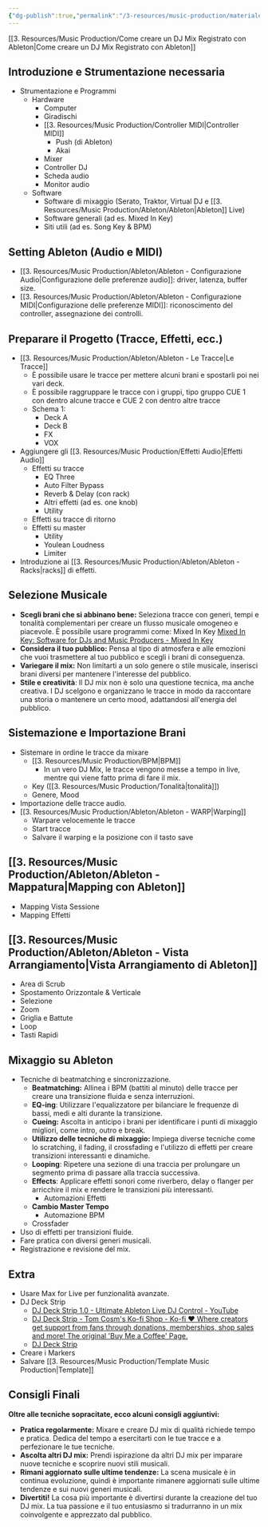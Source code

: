 ```yaml
---
{"dg-publish":true,"permalink":"/3-resources/music-production/materiale-lezione/moduli-dj-mix-in-ableton/"}
---
```



[[3. Resources/Music Production/Come creare un DJ Mix Registrato con Ableton\|Come creare un DJ Mix Registrato con Ableton]]


## Introduzione e Strumentazione necessaria

- Strumentazione e Programmi
	- Hardware
		- Computer
		- Giradischi
		- [[3. Resources/Music Production/Controller MIDI\|Controller MIDI]]
			- Push (di Ableton)
			- Akai
		- Mixer
		- Controller DJ
		- Scheda audio
		- Monitor audio
	- Software
		- Software di mixaggio (Serato, Traktor, Virtual DJ e [[3. Resources/Music Production/Ableton/Ableton\|Ableton]] Live)
		- Software generali (ad es. Mixed In Key)
		- Siti utili (ad es. Song Key & BPM)

## Setting Ableton (Audio e MIDI)

- [[3. Resources/Music Production/Ableton/Ableton - Configurazione Audio\|Configurazione delle preferenze audio]]: driver, latenza, buffer size.
- [[3. Resources/Music Production/Ableton/Ableton - Configurazione MIDI\|Configurazione delle preferenze MIDI]]: riconoscimento del controller, assegnazione dei controlli.

## Preparare il Progetto (Tracce, Effetti, ecc.)

- [[3. Resources/Music Production/Ableton/Ableton - Le Tracce\|Le Tracce]]
	- È possibile usare le tracce per mettere alcuni brani e spostarli poi nei vari deck.
	- È possibile raggruppare le tracce con i gruppi, tipo gruppo CUE 1 con dentro alcune tracce e CUE 2 con dentro altre tracce
	- Schema 1:
		- Deck A
		- Deck B
		- FX
		- VOX
- Aggiungere gli [[3. Resources/Music Production/Effetti Audio\|Effetti Audio]]
	- Effetti su tracce
		- EQ Three
		- Auto Filter Bypass
		- Reverb & Delay (con rack)
		- Altri effetti (ad es. one knob)
		- Utility
	- Effetti su tracce di ritorno
	- Effetti su master
		- Utility
		- Youlean Loudness
		- Limiter
- Introduzione ai [[3. Resources/Music Production/Ableton/Ableton - Racks\|racks]] di effetti.

## Selezione Musicale

- **Scegli brani che si abbinano bene:** Seleziona tracce con generi, tempi e tonalità complementari per creare un flusso musicale omogeneo e piacevole. È possibile usare programmi come: Mixed In Key [Mixed In Key: Software for DJs and Music Producers - Mixed In Key](https://mixedinkey.com/)
- **Considera il tuo pubblico:** Pensa al tipo di atmosfera e alle emozioni che vuoi trasmettere al tuo pubblico e scegli i brani di conseguenza.
- **Variegare il mix:** Non limitarti a un solo genere o stile musicale, inserisci brani diversi per mantenere l'interesse del pubblico.
- **Stile e creatività**: Il DJ mix non è solo una questione tecnica, ma anche creativa. I DJ scelgono e organizzano le tracce in modo da raccontare una storia o mantenere un certo mood, adattandosi all'energia del pubblico.

## Sistemazione e Importazione Brani

- Sistemare in ordine le tracce da mixare
	- [[3. Resources/Music Production/BPM\|BPM]]
		- In un vero DJ Mix, le tracce vengono messe a tempo in live, mentre qui viene fatto prima di fare il mix. 
	- Key ([[3. Resources/Music Production/Tonalità\|tonalità]])
	- Genere, Mood
- Importazione delle tracce audio.
- [[3. Resources/Music Production/Ableton/Ableton - WARP\|Warping]]
	- Warpare velocemente le tracce
	- Start tracce
	- Salvare il warping e la posizione con il tasto save

## [[3. Resources/Music Production/Ableton/Ableton - Mappatura\|Mapping con Ableton]]

- Mapping Vista Sessione
- Mapping Effetti

## [[3. Resources/Music Production/Ableton/Ableton - Vista Arrangiamento\|Vista Arrangiamento di Ableton]]

- Area di Scrub  
- Spostamento Orizzontale & Verticale  
- Selezione  
- Zoom  
- Griglia e Battute  
- Loop  
- Tasti Rapidi

## Mixaggio su Ableton

- Tecniche di beatmatching e sincronizzazione.
	- **Beatmatching:** Allinea i BPM (battiti al minuto) delle tracce per creare una transizione fluida e senza interruzioni.
	- **EQ-ing**: Utilizzare l'equalizzatore per bilanciare le frequenze di bassi, medi e alti durante la transizione.
	- **Cueing:** Ascolta in anticipo i brani per identificare i punti di mixaggio migliori, come intro, outro e break.
	- **Utilizzo delle tecniche di mixaggio:** Impiega diverse tecniche come lo scratching, il fading, il crossfading e l'utilizzo di effetti per creare transizioni interessanti e dinamiche.
	- **Looping**: Ripetere una sezione di una traccia per prolungare un segmento prima di passare alla traccia successiva.
	- **Effects**: Applicare effetti sonori come riverbero, delay o flanger per arricchire il mix e rendere le transizioni più interessanti.
		- Automazioni Effetti
	- **Cambio Master Tempo**
		- Automazione BPM
	- Crossfader
- Uso di effetti per transizioni fluide.
- Fare pratica con diversi generi musicali.
- Registrazione e revisione del mix.

## Extra

- Usare Max for Live per funzionalità avanzate.
- DJ Deck Strip
	- [DJ Deck Strip 1.0 - Ultimate Ableton Live DJ Control - YouTube](https://www.youtube.com/watch?v=XY7DABg4e0U)
	- [DJ Deck Strip - Tom Cosm's Ko-fi Shop - Ko-fi ❤️ Where creators get support from fans through donations, memberships, shop sales and more! The original 'Buy Me a Coffee' Page.](https://ko-fi.com/s/97d20a2b40)
	- [DJ Deck Strip](https://tomcosm.gumroad.com/l/widwep)
- Creare i Markers
- Salvare [[3. Resources/Music Production/Template Music Production\|Template]]

## Consigli Finali

**Oltre alle tecniche sopracitate, ecco alcuni consigli aggiuntivi:**

- **Pratica regolarmente:** Mixare e creare DJ mix di qualità richiede tempo e pratica. Dedica del tempo a esercitarti con le tue tracce e a perfezionare le tue tecniche.
- **Ascolta altri DJ mix:** Prendi ispirazione da altri DJ mix per imparare nuove tecniche e scoprire nuovi stili musicali.
- **Rimani aggiornato sulle ultime tendenze:** La scena musicale è in continua evoluzione, quindi è importante rimanere aggiornati sulle ultime tendenze e sui nuovi generi musicali.
- **Divertiti!** La cosa più importante è divertirsi durante la creazione del tuo DJ mix. La tua passione e il tuo entusiasmo si tradurranno in un mix coinvolgente e apprezzato dal pubblico.


